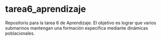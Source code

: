 # tarea6_aprendizaje
Repositorio para la tarea 6 de Aprendizaje. El objetivo es lograr que varios submarinos mantengan una formación específica mediante dinámicas poblacionales.
